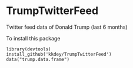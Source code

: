 # TrumpTwitterFeed
Twitter feed data of Donald Trump (last 6 months)

To install this package

```
library(devtools)
install_github('kkdey/TrumpTwitterFeed')
data("trump.data.frame")
```
